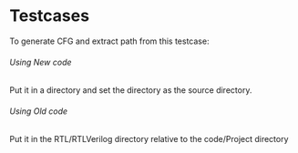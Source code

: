 # Testcases
To generate CFG and extract path from this testcase:

###### Using New code
Put it in a directory and set the directory as the source directory.

###### Using Old code
Put it in the RTL/RTLVerilog directory relative to the code/Project directory
